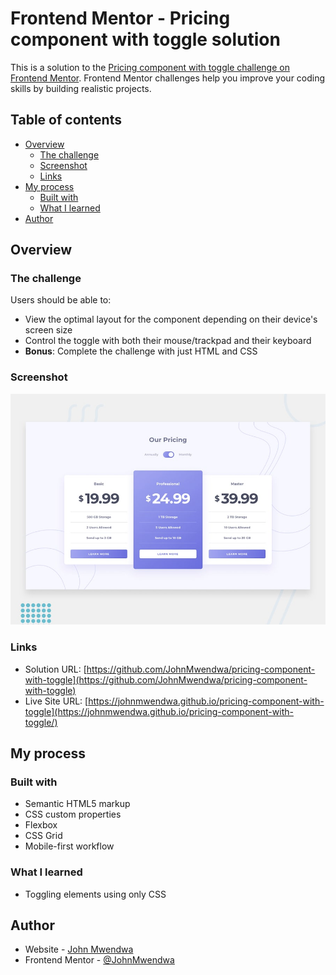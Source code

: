 # Frontend Mentor - Pricing component with toggle solution

This is a solution to the [Pricing component with toggle challenge on Frontend Mentor](https://www.frontendmentor.io/challenges/pricing-component-with-toggle-8vPwRMIC). Frontend Mentor challenges help you improve your coding skills by building realistic projects.

## Table of contents

- [Overview](#overview)
  - [The challenge](#the-challenge)
  - [Screenshot](#screenshot)
  - [Links](#links)
- [My process](#my-process)
  - [Built with](#built-with)
  - [What I learned](#what-i-learned)
- [Author](#author)

## Overview

### The challenge

Users should be able to:

- View the optimal layout for the component depending on their device's screen size
- Control the toggle with both their mouse/trackpad and their keyboard
- **Bonus**: Complete the challenge with just HTML and CSS

### Screenshot

![Project screenshot](design/desktop-preview.jpg)

### Links

- Solution URL: [https://github.com/JohnMwendwa/pricing-component-with-toggle](https://github.com/JohnMwendwa/pricing-component-with-toggle)
- Live Site URL: [https://johnmwendwa.github.io/pricing-component-with-toggle](https://johnmwendwa.github.io/pricing-component-with-toggle/)

## My process

### Built with

- Semantic HTML5 markup
- CSS custom properties
- Flexbox
- CSS Grid
- Mobile-first workflow

### What I learned

- Toggling elements using only CSS

## Author

- Website - [John Mwendwa](https://johnmwendwa.vercel.app/)
- Frontend Mentor - [@JohnMwendwa](https://www.frontendmentor.io/profile/JohnMwendwa)
